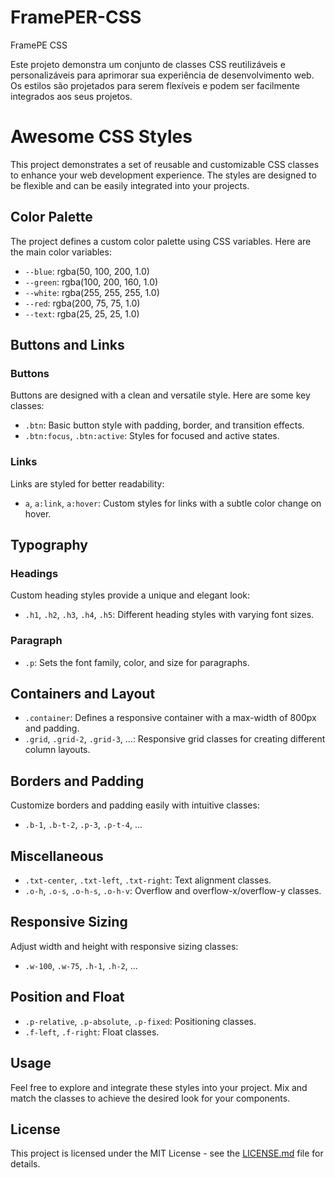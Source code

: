 # FramePER-CSS
FramePE CSS

Este projeto demonstra um conjunto de classes CSS reutilizáveis e personalizáveis para aprimorar sua experiência de desenvolvimento web. Os estilos são projetados para serem flexíveis e podem ser facilmente integrados aos seus projetos.

# Awesome CSS Styles

This project demonstrates a set of reusable and customizable CSS classes to enhance your web development experience. The styles are designed to be flexible and can be easily integrated into your projects.

## Color Palette

The project defines a custom color palette using CSS variables. Here are the main color variables:

- `--blue`: rgba(50, 100, 200, 1.0)
- `--green`: rgba(100, 200, 160, 1.0)
- `--white`: rgba(255, 255, 255, 1.0)
- `--red`: rgba(200, 75, 75, 1.0)
- `--text`: rgba(25, 25, 25, 1.0)

## Buttons and Links

### Buttons

Buttons are designed with a clean and versatile style. Here are some key classes:

- `.btn`: Basic button style with padding, border, and transition effects.
- `.btn:focus`, `.btn:active`: Styles for focused and active states.

### Links

Links are styled for better readability:

- `a`, `a:link`, `a:hover`: Custom styles for links with a subtle color change on hover.

## Typography

### Headings

Custom heading styles provide a unique and elegant look:

- `.h1`, `.h2`, `.h3`, `.h4`, `.h5`: Different heading styles with varying font sizes.

### Paragraph

- `.p`: Sets the font family, color, and size for paragraphs.

## Containers and Layout

- `.container`: Defines a responsive container with a max-width of 800px and padding.
- `.grid`, `.grid-2`, `.grid-3`, ...: Responsive grid classes for creating different column layouts.

## Borders and Padding

Customize borders and padding easily with intuitive classes:

- `.b-1`, `.b-t-2`, `.p-3`, `.p-t-4`, ...

## Miscellaneous

- `.txt-center`, `.txt-left`, `.txt-right`: Text alignment classes.
- `.o-h`, `.o-s`, `.o-h-s`, `.o-h-v`: Overflow and overflow-x/overflow-y classes.

## Responsive Sizing

Adjust width and height with responsive sizing classes:

- `.w-100`, `.w-75`, `.h-1`, `.h-2`, ...

## Position and Float

- `.p-relative`, `.p-absolute`, `.p-fixed`: Positioning classes.
- `.f-left`, `.f-right`: Float classes.

## Usage

Feel free to explore and integrate these styles into your project. Mix and match the classes to achieve the desired look for your components.

## License

This project is licensed under the MIT License - see the [LICENSE.md](LICENSE.md) file for details.
